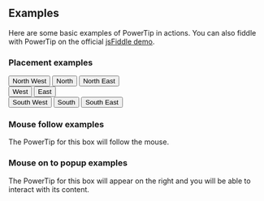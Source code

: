 ## Examples

Here are some basic examples of PowerTip in actions. You can also fiddle with PowerTip on the official [jsFiddle demo](http://jsfiddle.net/stevenbenner/2baqv/).

### Placement examples

<div id="placement-examples">
<div>
<input type="button" id="north-west" value="North West" title="North west placement {placement: 'nw'}" />
<input type="button" id="north" value="North" title="North placement {placement: 'n'}" />
<input type="button" id="north-east" value="North East" title="North east placement {placement: 'ne'}" /><br />
<input type="button" id="west" value="West" title="West placement {placement: 'w'}" />
<input type="button" id="east" value="East" title="East placement {placement: 'e'}" /><br />
<input type="button" id="south-west" value="South West" title="South west placement {placement: 'sw'}" />
<input type="button" id="south" value="South" title="South placement {placement: 's'}" />
<input type="button" id="south-east" value="South East" title="South east placement {placement: 'se'}" />
</div>
</div>

### Mouse follow examples

<div id="mousefollow-examples">
<div title="Mouse follow {followMouse: true}">
The PowerTip for this box will follow the mouse.
</div>
</div>

### Mouse on to popup examples

<div id="mouseon-examples">
<div>
The PowerTip for this box will appear on the right and you will be able to interact with its content.
</div>
</div>
